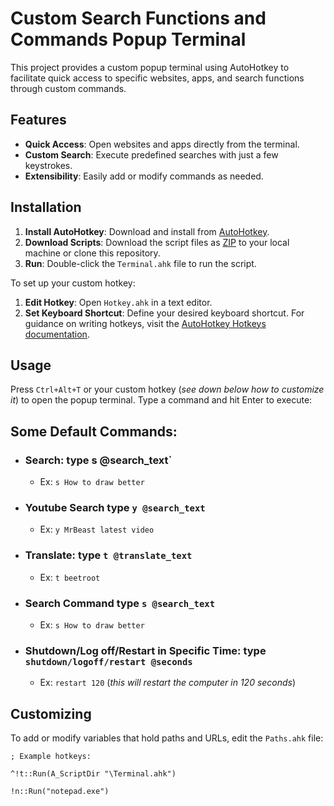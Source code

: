 # Custom Search Functions and Commands Popup Terminal

This project provides a custom popup terminal using AutoHotkey to facilitate quick access to specific websites, apps, and search functions through custom commands.

## Features

- **Quick Access**: Open websites and apps directly from the terminal.
- **Custom Search**: Execute predefined searches with just a few keystrokes.
- **Extensibility**: Easily add or modify commands as needed.

## Installation

1. **Install AutoHotkey**: Download and install from [AutoHotkey](https://www.autohotkey.com/).
2. **Download Scripts**: Download the script files as [ZIP](https://github.com/zarkyzaric/Terminal-v2/archive/refs/heads/main.zip) to your local machine or clone this repository.
3. **Run**: Double-click the `Terminal.ahk` file to run the script.


To set up your custom hotkey:
1. **Edit Hotkey**: Open `Hotkey.ahk` in a text editor.
2. **Set Keyboard Shortcut**: Define your desired keyboard shortcut. For guidance on writing hotkeys, visit the [AutoHotkey Hotkeys documentation](https://www.autohotkey.com/docs/Hotkeys.htm).
## Usage

Press `Ctrl+Alt+T` or your custom hotkey (*see down below how to customize it*) to open the popup terminal. Type a command and hit Enter to execute:

## Some Default Commands:
- ### **Search**: type **s @search_text`** 
    - Ex: `s How to draw better`
- ### **Youtube Search** type `y @search_text` 
    - Ex: `y MrBeast latest video`
- ### **Translate**: type `t @translate_text` 
    - Ex: `t beetroot`
- ### **Search Command** type `s @search_text` 
    - Ex: `s How to draw better`
- ### **Shutdown/Log off/Restart in Specific Time**: type `shutdown/logoff/restart @seconds`
    - Ex: `restart 120` (*this will restart the computer in 120 seconds*)




## Customizing

To add or modify variables that hold paths and URLs, edit the `Paths.ahk` file:
```ahk
; Example hotkeys:

^!t::Run(A_ScriptDir "\Terminal.ahk")

!n::Run("notepad.exe")

